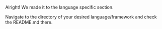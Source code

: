 Alright! We made it to the language specific section.

Navigate to the directory of your desired language/framework and check the README.md there.
